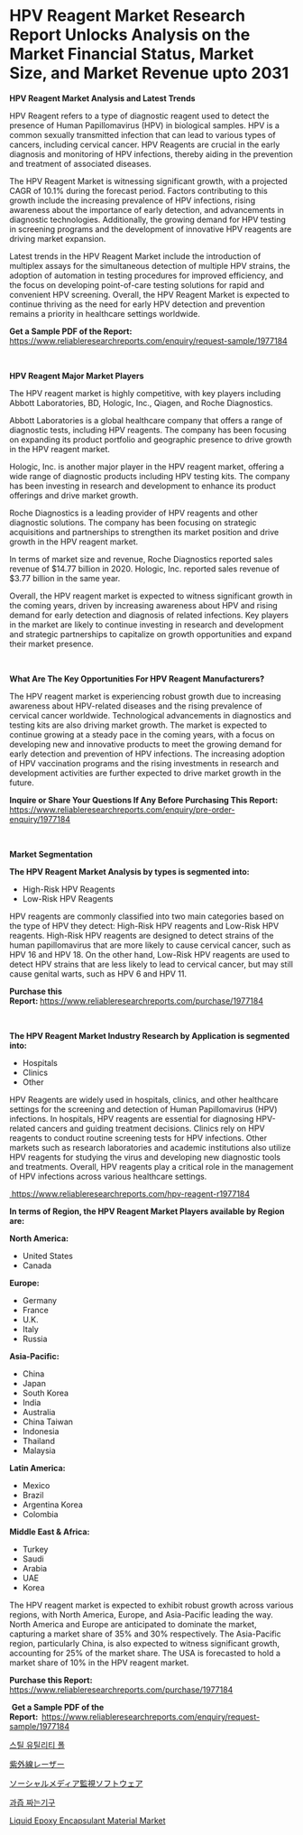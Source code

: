 <p><h1>HPV Reagent Market Research Report Unlocks Analysis on the Market Financial Status, Market Size, and Market Revenue upto 2031</h1></p><p><strong>HPV Reagent Market Analysis and Latest Trends</strong></p>
<p><p>HPV Reagent refers to a type of diagnostic reagent used to detect the presence of Human Papillomavirus (HPV) in biological samples. HPV is a common sexually transmitted infection that can lead to various types of cancers, including cervical cancer. HPV Reagents are crucial in the early diagnosis and monitoring of HPV infections, thereby aiding in the prevention and treatment of associated diseases.</p><p>The HPV Reagent Market is witnessing significant growth, with a projected CAGR of 10.1% during the forecast period. Factors contributing to this growth include the increasing prevalence of HPV infections, rising awareness about the importance of early detection, and advancements in diagnostic technologies. Additionally, the growing demand for HPV testing in screening programs and the development of innovative HPV reagents are driving market expansion.</p><p>Latest trends in the HPV Reagent Market include the introduction of multiplex assays for the simultaneous detection of multiple HPV strains, the adoption of automation in testing procedures for improved efficiency, and the focus on developing point-of-care testing solutions for rapid and convenient HPV screening. Overall, the HPV Reagent Market is expected to continue thriving as the need for early HPV detection and prevention remains a priority in healthcare settings worldwide.</p></p>
<p><strong>Get a Sample PDF of the Report:&nbsp;</strong> <a href="https://www.reliableresearchreports.com/enquiry/request-sample/1977184">https://www.reliableresearchreports.com/enquiry/request-sample/1977184</a></p>
<p>&nbsp;</p>
<p><strong>HPV Reagent Major Market Players</strong></p>
<p><p>The HPV reagent market is highly competitive, with key players including Abbott Laboratories, BD, Hologic, Inc., Qiagen, and Roche Diagnostics. </p><p>Abbott Laboratories is a global healthcare company that offers a range of diagnostic tests, including HPV reagents. The company has been focusing on expanding its product portfolio and geographic presence to drive growth in the HPV reagent market.</p><p>Hologic, Inc. is another major player in the HPV reagent market, offering a wide range of diagnostic products including HPV testing kits. The company has been investing in research and development to enhance its product offerings and drive market growth.</p><p>Roche Diagnostics is a leading provider of HPV reagents and other diagnostic solutions. The company has been focusing on strategic acquisitions and partnerships to strengthen its market position and drive growth in the HPV reagent market.</p><p>In terms of market size and revenue, Roche Diagnostics reported sales revenue of $14.77 billion in 2020. Hologic, Inc. reported sales revenue of $3.77 billion in the same year.</p><p>Overall, the HPV reagent market is expected to witness significant growth in the coming years, driven by increasing awareness about HPV and rising demand for early detection and diagnosis of related infections. Key players in the market are likely to continue investing in research and development and strategic partnerships to capitalize on growth opportunities and expand their market presence.</p></p>
<p>&nbsp;</p>
<p><strong>What Are The Key Opportunities For HPV Reagent Manufacturers?</strong></p>
<p><p>The HPV reagent market is experiencing robust growth due to increasing awareness about HPV-related diseases and the rising prevalence of cervical cancer worldwide. Technological advancements in diagnostics and testing kits are also driving market growth. The market is expected to continue growing at a steady pace in the coming years, with a focus on developing new and innovative products to meet the growing demand for early detection and prevention of HPV infections. The increasing adoption of HPV vaccination programs and the rising investments in research and development activities are further expected to drive market growth in the future.</p></p>
<p><strong>Inquire or Share Your Questions If Any Before Purchasing This Report:</strong> <a href="https://www.reliableresearchreports.com/enquiry/pre-order-enquiry/1977184">https://www.reliableresearchreports.com/enquiry/pre-order-enquiry/1977184</a></p>
<p>&nbsp;</p>
<p><strong>Market Segmentation</strong></p>
<p><strong>The HPV Reagent Market Analysis by types is segmented into:</strong></p>
<p><ul><li>High-Risk HPV Reagents</li><li>Low-Risk HPV Reagents</li></ul></p>
<p><p>HPV reagents are commonly classified into two main categories based on the type of HPV they detect: High-Risk HPV reagents and Low-Risk HPV reagents. High-Risk HPV reagents are designed to detect strains of the human papillomavirus that are more likely to cause cervical cancer, such as HPV 16 and HPV 18. On the other hand, Low-Risk HPV reagents are used to detect HPV strains that are less likely to lead to cervical cancer, but may still cause genital warts, such as HPV 6 and HPV 11.</p></p>
<p><strong>Purchase this Report:&nbsp;</strong><a href="https://www.reliableresearchreports.com/purchase/1977184">https://www.reliableresearchreports.com/purchase/1977184</a></p>
<p>&nbsp;</p>
<p><strong>The HPV Reagent Market Industry Research by Application is segmented into:</strong></p>
<p><ul><li>Hospitals</li><li>Clinics</li><li>Other</li></ul></p>
<p><p>HPV Reagents are widely used in hospitals, clinics, and other healthcare settings for the screening and detection of Human Papillomavirus (HPV) infections. In hospitals, HPV reagents are essential for diagnosing HPV-related cancers and guiding treatment decisions. Clinics rely on HPV reagents to conduct routine screening tests for HPV infections. Other markets such as research laboratories and academic institutions also utilize HPV reagents for studying the virus and developing new diagnostic tools and treatments. Overall, HPV reagents play a critical role in the management of HPV infections across various healthcare settings.</p></p>
<p><a href="https://www.reliableresearchreports.com/hpv-reagent-r1977184">&nbsp;https://www.reliableresearchreports.com/hpv-reagent-r1977184</a></p>
<p><strong>In terms of Region, the HPV Reagent Market Players available by Region are:</strong></p>
<p>
    <p> <strong> North America: </strong>
        <ul>
            <li>United States</li>
            <li>Canada</li>
        </ul>
        </p> 
    <p> <strong> Europe: </strong>
        <ul>
            <li>Germany</li>
            <li>France</li>
            <li>U.K.</li>
            <li>Italy</li>
            <li>Russia</li>
        </ul>
        </p> 
    <p> <strong> Asia-Pacific: </strong>
        <ul>
            <li>China</li>
            <li>Japan</li>
            <li>South Korea</li>
            <li>India</li>
            <li>Australia</li>
            <li>China Taiwan</li>
            <li>Indonesia</li>
            <li>Thailand</li>
            <li>Malaysia</li>
        </ul>
        </p> 
    <p> <strong> Latin America: </strong>
        <ul>
            <li>Mexico</li>
            <li>Brazil</li>
            <li>Argentina Korea</li>
            <li>Colombia</li>
        </ul>
        </p> 
    <p> <strong> Middle East & Africa: </strong>
        <ul>
            <li>Turkey</li>
            <li>Saudi</li>
            <li>Arabia</li>
            <li>UAE</li>
            <li>Korea</li>
        </ul>
    </p>
    </p>
<p><p>The HPV reagent market is expected to exhibit robust growth across various regions, with North America, Europe, and Asia-Pacific leading the way. North America and Europe are anticipated to dominate the market, capturing a market share of 35% and 30% respectively. The Asia-Pacific region, particularly China, is also expected to witness significant growth, accounting for 25% of the market share. The USA is forecasted to hold a market share of 10% in the HPV reagent market.</p></p>
<p><strong>Purchase this Report: </strong><a href="https://www.reliableresearchreports.com/purchase/1977184">https://www.reliableresearchreports.com/purchase/1977184</a></p>
<p>&nbsp;<strong>Get a Sample PDF of the Report:&nbsp;&nbsp;</strong><a href="https://www.reliableresearchreports.com/enquiry/request-sample/1977184">https://www.reliableresearchreports.com/enquiry/request-sample/1977184</a></p>
<p><strong></strong></p>
<p><p><a href="https://medium.com/@dadanedu33/%EA%B0%95%EC%B2%A0-%EA%B3%B5%EC%9A%A9-%EC%A0%84%EB%B4%87%EB%8C%80-%EC%8B%9C%EC%9E%A5-%EA%B7%9C%EB%AA%A8-%EC%8B%9C%EC%9E%A5-%EC%A0%84%EB%A7%9D-%EB%B0%8F-%EC%8B%9C%EC%9E%A5-%EC%98%88%EC%B8%A1-2024%EB%85%84%EB%B6%80%ED%84%B0-2031%EB%85%84%EA%B9%8C%EC%A7%80-8b2bc27c1fa2">스틸 유틸리티 폴</a></p><p><a href="https://medium.com/@coraltrout1923/uv%E3%83%AC%E3%83%BC%E3%82%B6%E3%83%BC%E5%B8%82%E5%A0%B4%E3%81%AE%E3%83%88%E3%83%AC%E3%83%B3%E3%83%89%E3%81%A8%E5%B8%82%E5%A0%B4%E5%88%86%E6%9E%90%E3%81%AF-2024%E5%B9%B4%E3%81%8B%E3%82%892031%E5%B9%B4%E3%81%BE%E3%81%A7%E4%BA%88%E6%B8%AC%E3%81%95%E3%82%8C%E3%81%A6%E3%81%84%E3%81%BE%E3%81%99-d82379a9cd87">紫外線レーザー</a></p><p><a href="https://medium.com/@deontestanton2023/%E3%82%BD%E3%83%BC%E3%82%B7%E3%83%A3%E3%83%AB%E3%83%A1%E3%83%87%E3%82%A3%E3%82%A2%E3%83%A2%E3%83%8B%E3%82%BF%E3%83%AA%E3%83%B3%E3%82%B0%E3%82%BD%E3%83%95%E3%83%88%E3%82%A6%E3%82%A7%E3%82%A2%E5%B8%82%E5%A0%B4-2031%E5%B9%B4%E3%81%BE%E3%81%A7%E3%81%AE%E6%88%90%E5%8A%9F%E3%81%99%E3%82%8B%E3%83%93%E3%82%B8%E3%83%8D%E3%82%B9%E6%88%A6%E7%95%A5%E3%81%AE%E9%8D%B5%E3%82%92%E4%BA%88%E6%B8%AC-90527866f762">ソーシャルメディア監視ソフトウェア</a></p><p><a href="https://medium.com/@demarcuskuhlman/%EC%A3%BC%EC%8A%A4-%EC%96%91%EB%85%90%EA%B3%BC-%EC%8B%9C%EC%9E%A5-%EB%8F%99%ED%96%A5-%EC%99%84%EC%A0%84%ED%95%9C-%EC%82%B0%EC%97%85-%EA%B0%9C%EC%9A%94-2024%EB%85%84%EB%B6%80%ED%84%B0-2031%EB%85%84-1ae6349d233a">과즙 짜는기구</a></p><p><a href="https://issuu.com/reportprime-2/docs/liquid-epoxy-encapsulant-material-market-size-2030">Liquid Epoxy Encapsulant Material Market</a></p></p>